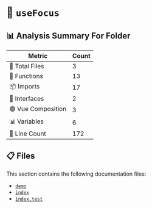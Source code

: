 # 📁 `useFocus`

## 📊 Analysis Summary For Folder

| Metric | Count |
|--------|-------|
| 📁 Total Files | 3 |
| 🔧 Functions | 13 |
| 📦 Imports | 17 |
| 📐 Interfaces | 2 |
| 🟢 Vue Composition | 3 |
| 📊 Variables | 6 |
| 🔢 Line Count | 172 |


## 📋 Files

This section contains the following documentation files:

- [`demo`](./demo.md)
- [`index`](./index.md)
- [`index.test`](./index.test.md)